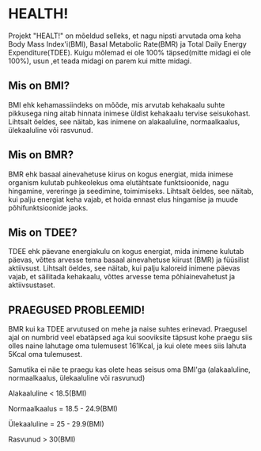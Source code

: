 # HEALTH!

Projekt "HEALT!" on mõeldud selleks, et nagu nipsti arvutada oma keha Body Mass Index'i(BMI), Basal Metabolic Rate(BMR) ja Total Daily Energy Expenditure(TDEE).
Kuigu mõlemad ei ole 100% täpsed(mitte midagi ei ole 100%), usun ,et teada midagi on parem kui mitte midagi.

## Mis on BMI?

BMI ehk kehamassiindeks on mõõde, mis arvutab kehakaalu suhte pikkusega ning aitab hinnata inimese üldist kehakaalu tervise seisukohast.
Lihtsalt öeldes, see näitab, kas inimene on alakaaluline, normaalkaalus, ülekaaluline või rasvunud.

## Mis on BMR?

BMR ehk basaal ainevahetuse kiirus on kogus energiat, mida inimese organism kulutab puhkeolekus oma elutähtsate funktsioonide, nagu hingamine, vereringe ja seedimine, toimimiseks.
Lihtsalt öeldes, see näitab, kui palju energiat keha vajab, et hoida ennast elus hingamise ja muude põhifunktsioonide jaoks.

## Mis on TDEE?

TDEE ehk päevane energiakulu on kogus energiat, mida inimene kulutab päevas, võttes arvesse tema basaal ainevahetuse kiirust (BMR) ja füüsilist aktiivsust.
Lihtsalt öeldes, see näitab, kui palju kaloreid inimene päevas vajab, et säilitada kehakaalu, võttes arvesse tema põhiainevahetust ja aktiivsustaset.

## PRAEGUSED PROBLEEMID!

BMR kui ka TDEE arvutused on mehe ja naise suhtes erinevad.
Praegusel ajal on numbrid veel ebatäpsed aga kui sooviksite täpsust kohe praegu siis olles naine lahutage oma tulemusest 161Kcal,
ja kui olete mees siis lahuta 5Kcal oma tulemusest.

Samutika ei näe te praegu kas olete heas seisus oma BMI'ga (alakaaluline, normaalkaalus, ülekaaluline või rasvunud)

Alakaaluline < 18.5(BMI)

Normaalkaalus = 18.5 - 24.9(BMI)

Ülekaaluline = 25 - 29.9(BMI)

Rasvunud > 30(BMI)
